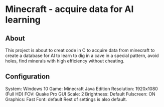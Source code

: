 # Minecraft - acquire data for AI learning
## About
This project is about to creat code in C to acquire data from minecraft to create a database 
for AI to learn to dig in a cave in a special pattern, avoid holes, find minerals with 
high efficiency without cheating.

## Configuration
System: Windows 10
Game: Minecraft Java Edition
Resolution: 1920x1080 (Full HD)
FOV: Quake Pro
GUI Scale: 2
Brightness: Default
Fulscreen: ON
Graphics: Fast
Font: default
Rest of settings is also default.